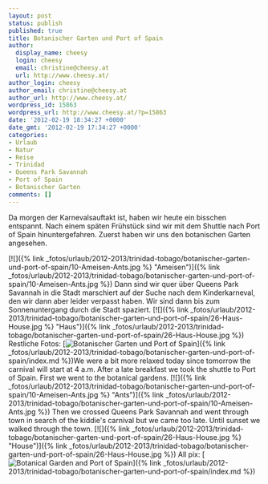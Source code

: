 ```yaml
---
layout: post
status: publish
published: true
title: Botanischer Garten und Port of Spain
author:
  display_name: cheesy
  login: cheesy
  email: christine@cheesy.at
  url: http://www.cheesy.at/
author_login: cheesy
author_email: christine@cheesy.at
author_url: http://www.cheesy.at/
wordpress_id: 15863
wordpress_url: http://www.cheesy.at/?p=15863
date: '2012-02-19 18:34:27 +0000'
date_gmt: '2012-02-19 17:34:27 +0000'
categories:
- Urlaub
- Natur
- Reise
- Trinidad
- Queens Park Savannah
- Port of Spain
- Botanischer Garten
comments: []
---
```

<!--:de-->Da morgen der Karnevalsauftakt ist, haben wir heute ein bisschen entspannt. Nach einem späten Frühstück sind wir mit dem Shuttle nach Port of Spain hinuntergefahren. Zuerst haben wir uns den botanischen Garten angesehen.
[![]({% link _fotos/urlaub/2012-2013/trinidad-tobago/botanischer-garten-und-port-of-spain/10-Ameisen-Ants.jpg %} "Ameisen")]({% link _fotos/urlaub/2012-2013/trinidad-tobago/botanischer-garten-und-port-of-spain/10-Ameisen-Ants.jpg %})
Dann sind wir quer über Queens Park Savannah in die Stadt marschiert auf der Suche nach dem Kinderkarneval, den wir dann aber leider verpasst haben. Wir sind dann bis zum Sonnenuntergang durch die Stadt spaziert.
[![]({% link _fotos/urlaub/2012-2013/trinidad-tobago/botanischer-garten-und-port-of-spain/26-Haus-House.jpg %} "Haus")]({% link _fotos/urlaub/2012-2013/trinidad-tobago/botanischer-garten-und-port-of-spain/26-Haus-House.jpg %})
Restliche Fotos:
[![](http://www.cheesy.at/wp-content/uploads/thumb15.jpg "Botanischer Garten und Port of Spain")]({% link _fotos/urlaub/2012-2013/trinidad-tobago/botanischer-garten-und-port-of-spain/index.md %})<!--:--><!--:en-->We were a bit more relaxed today since tomorrow the carnival will start at 4 a.m. After a late breakfast we took the shuttle to Port of Spain. First we went to the botanical gardens.
[![]({% link _fotos/urlaub/2012-2013/trinidad-tobago/botanischer-garten-und-port-of-spain/10-Ameisen-Ants.jpg %} "Ants")]({% link _fotos/urlaub/2012-2013/trinidad-tobago/botanischer-garten-und-port-of-spain/10-Ameisen-Ants.jpg %})
Then we crossed Queens Park Savannah and went through town in search of the kiddie's carnival but we came too late. Until sunset we walked through the town.
[![]({% link _fotos/urlaub/2012-2013/trinidad-tobago/botanischer-garten-und-port-of-spain/26-Haus-House.jpg %} "House")]({% link _fotos/urlaub/2012-2013/trinidad-tobago/botanischer-garten-und-port-of-spain/26-Haus-House.jpg %})
All pix:
[![](http://www.cheesy.at/wp-content/uploads/thumb15.jpg "Botanical Garden and Port of Spain")]({% link _fotos/urlaub/2012-2013/trinidad-tobago/botanischer-garten-und-port-of-spain/index.md %})<!--:-->
